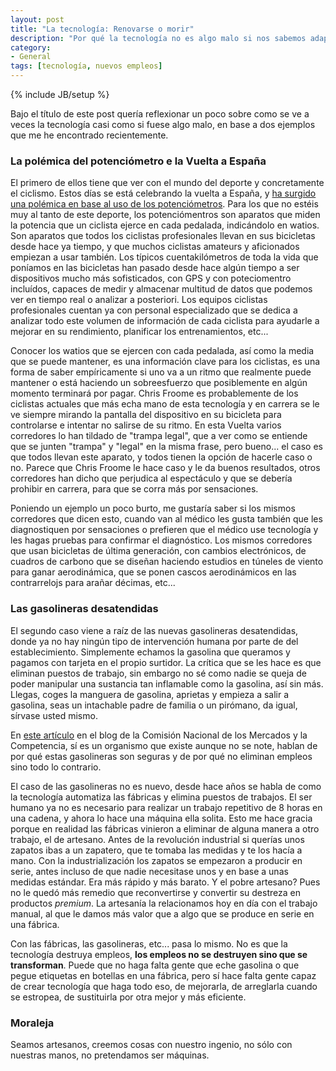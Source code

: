 ```yaml
---
layout: post
title: "La tecnología: Renovarse o morir"
description: "Por qué la tecnología no es algo malo si nos sabemos adaptar"
category: 
- General
tags: [tecnología, nuevos empleos]
---
```

{% include JB/setup %}

Bajo el título de este post quería reflexionar un poco sobre como se ve a veces la tecnología casi como si fuese algo malo, en base a dos ejemplos que me he encontrado recientemente.

### La polémica del potenciómetro e la Vuelta a España

El primero de ellos tiene que ver con el mundo del deporte y concretamente el ciclismo. Estos días se está celebrando la vuelta a España, y [ha surgido una polémica en base al uso de los potenciómetros](http://diariodeltriatlon.es/not/8850/los-rivales-de-froome-acusan-al-britanico-de-usar-una-lsquo-trampa-legal-rsquo-/). Para los que no estéis muy al tanto de este deporte, los potenciómentros son aparatos que miden la potencia que un ciclista ejerce en cada pedalada, indicándolo en watios. Son aparatos que todos los ciclistas profesionales llevan en sus bicicletas desde hace ya tiempo, y que muchos ciclistas amateurs y aficionados empiezan a usar también. Los típicos cuentakilómetros de toda la vida que poníamos en las bicicletas han pasado desde hace algún tiempo a ser dispositivos mucho más sofisticados, con GPS y con poteciomentro incluídos, capaces de medir y almacenar multitud de datos que podemos ver en tiempo real o analizar a posteriori. Los equipos ciclistas profesionales cuentan ya con personal especializado que se dedica a analizar todo este volumen de información de cada ciclista para ayudarle a mejorar en su rendimiento, planificar los entrenamientos, etc...

Conocer los watios que se ejercen con cada pedalada, así como la media que se puede mantener, es una información clave para los ciclistas, es una forma de saber empíricamente si uno va a un ritmo que realmente puede mantener o está haciendo un sobreesfuerzo que posiblemente en algún momento terminará por pagar. Chris Froome es probablemente de los ciclistas actuales que más echa mano de esta tecnología y en carrera se le ve siempre mirando la pantalla del dispositivo en su bicicleta para controlarse e intentar no salirse de su ritmo. En esta Vuelta varios corredores lo han tildado de "trampa legal", que a ver como se entiende que se junten "trampa" y "legal" en la misma frase, pero bueno... el caso es que todos llevan este aparato, y todos tienen la opción de hacerle caso o no. Parece que Chris Froome le hace caso y le da buenos resultados, otros corredores han dicho que perjudica al espectáculo y que se debería prohibir en carrera, para que se corra más por sensaciones.

Poniendo un ejemplo un poco burto, me gustaría saber si los mismos corredores que dicen esto, cuando van al médico les gusta también que les diagnostiquen por sensaciones o prefieren que el médico use tecnología y les hagas pruebas para confirmar el diagnóstico. Los mismos corredores que usan bicicletas de última generación, con cambios electrónicos, de cuadros de carbono que se diseñan haciendo estudios en túneles de viento para ganar aerodinámica, que se ponen cascos aerodinámicos en las contrarrelojs para arañar décimas, etc...

### Las gasolineras desatendidas

El segundo caso viene a raíz de las nuevas gasolineras desatendidas, donde ya no hay ningún tipo de intervención humana por parte de del establecimiento. Simplemente echamos la gasolina que queramos y pagamos con tarjeta en el propio surtidor. La crítica que se les hace es que eliminan puestos de trabajo, sin embargo no sé como nadie se queja de poder manipular una sustancia tan inflamable como la gasolina, así sin más. Llegas, coges la manguera de gasolina, aprietas y empieza a salir a gasolina, seas un intachable padre de familia o un pirómano, da igual, sírvase usted mismo.

En [este artículo](https://blog.cnmc.es/2016/08/31/mitos-y-realidades-de-las-gasolineras-desatendidas/) en el blog de la Comisión Nacional de los Mercados y la Competencia, sí es un organismo que existe aunque no se note, hablan de por qué estas gasolineras son seguras y de por qué no eliminan empleos sino todo lo contrario.

El caso de las gasolineras no es nuevo, desde hace años se habla de como la tecnología automatiza las fábricas y elimina puestos de trabajos. El ser humano ya no es necesario para realizar un trabajo repetitivo de 8 horas en una cadena, y ahora lo hace una máquina ella solita. Esto me hace gracia porque en realidad las fábricas vinieron a eliminar de alguna manera a otro trabajo, el de artesano. Antes de la revolución industrial si querías unos zapatos ibas a un zapatero, que te tomaba las medidas y te los hacía a mano. Con la industrialización los zapatos se empezaron a producir en serie, antes incluso de que nadie necesitase unos y en base a unas medidas estándar. Era más rápido y más barato. Y el pobre artesano? Pues no le quedó más remedio que reconvertirse y convertir su destreza en productos *premium*. La artesanía la relacionamos hoy en día con el trabajo manual, al que le damos más valor que a algo que se produce en serie en una fábrica.

Con las fábricas, las gasolineras, etc... pasa lo mismo. No es que la tecnología destruya empleos, **los empleos no se destruyen sino que se transforman**. Puede que no haga falta gente que eche gasolina o que pegue etiquetas en botellas en una fábrica, pero sí hace falta gente capaz de crear tecnología que haga todo eso, de mejorarla, de arreglarla cuando se estropea, de sustituirla por otra mejor y más eficiente.

### Moraleja

Seamos artesanos, creemos cosas con nuestro ingenio, no sólo con nuestras manos, no pretendamos ser máquinas.